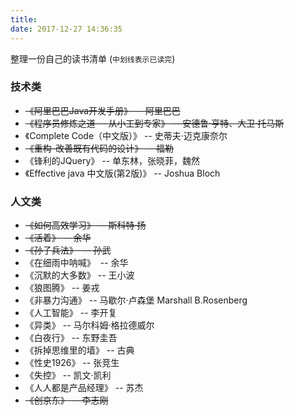 ```yaml
---
title: 
date: 2017-12-27 14:36:35
---
```


整理一份自己的读书清单 (`中划线表示已读完`)


### 技术类

- ~~《阿里巴巴Java开发手册》  -- 阿里巴巴~~
- ~~《程序员修炼之道 -- 从小工到专家》  -- 安德鲁·亨特、大卫·托马斯~~
- 《Complete Code（中文版）》 -- 史蒂夫·迈克康奈尔
- ~~《重构-改善既有代码的设计》 -- 福勒~~
- 《锋利的JQuery》 -- 单东林，张晓菲，魏然
- 《Effective java 中文版(第2版)》 -- Joshua Bloch



### 人文类

- ~~《如何高效学习》 -- 斯科特·扬~~
- ~~《活着》 -- 余华~~
- ~~《孙子兵法》  -- 孙武~~
- 《在细雨中呐喊》  -- 余华
- 《沉默的大多数》  -- 王小波
- 《狼图腾》  -- 姜戎
- 《非暴力沟通》  -- 马歇尔·卢森堡   Marshall B.Rosenberg
- 《人工智能》  -- 李开复
- 《异类》  -- 马尔科姆·格拉德威尔
- 《白夜行》  -- 东野圭吾
- 《拆掉思维里的墙》  -- 古典
- 《性史1926》  -- 张竞生
- 《失控》  -- 凯文·凯利
- 《人人都是产品经理》  -- 苏杰
- ~~《创京东》 -- 李志刚~~

